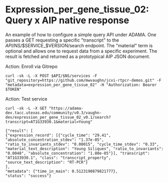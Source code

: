 Expression_per_gene_tissue_02: Query x AIP native response
==========================================================

An example of how to configure a simple query API under ADAMA. One passes a GET requesting a specific "transcript" to the $API/$NS/$SERVICE_$VERSION/search endpoint. The "material" term is optional and allows one to request data from a specific experiment. The result is fetched and returned as a prototypical AIP JSON document.

Action: Enroll via Gitrepo
```
curl -sk -L -X POST $API/$NS/services -F "git_repository=https://github.com/mwvaughn/jcvi-rtpcr-demos.git" -F "metadata=expression_per_gene_tissue_02" -H "Authorization: Bearer $TOKEN"
```

Action: Test service
```
curl -sk -L -X GET "https://adama-dev.tacc.utexas.edu/community/v0.3/vaughn-dev/expression_per_gene_tissue_02_v0.1/search?transcript=AT1G33930.1&material=Young"

{"result": [
{"expression_record": [{"cycle_time": "29.41", "absolute_concentration_stdev": "1.37e-05", "ratio_to_invariants_stdev": "0.00015", "cycle_time_stdev": "0.33", "material_text_description": "Young Siliques", "ratio_to_invariants": "0.0048", "absolute_concentration": "1.80e-05"}], "transcript": "AT1G33930.1", "class": "transcript_property", "source_text_description": "RT-PCR"}
],
"metadata": {"time_in_main": 0.5123190879821777},
"status": "success"}
```
